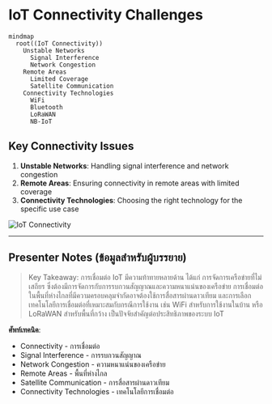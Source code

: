 # IoT Connectivity Challenges

```mermaid
mindmap
  root((IoT Connectivity))
    Unstable Networks
      Signal Interference
      Network Congestion
    Remote Areas
      Limited Coverage
      Satellite Communication
    Connectivity Technologies
      WiFi
      Bluetooth
      LoRaWAN
      NB-IoT
```

## Key Connectivity Issues

1. **Unstable Networks**: Handling signal interference and network congestion
2. **Remote Areas**: Ensuring connectivity in remote areas with limited coverage
3. **Connectivity Technologies**: Choosing the right technology for the specific use case

![IoT Connectivity](https://www.google.com/search?q=internet+of+things+connectivity+challenges+infographic&tbm=isch)

---

## Presenter Notes (ข้อมูลสำหรับผู้บรรยาย)

> Key Takeaway: การเชื่อมต่อ IoT มีความท้าทายหลายด้าน ได้แก่ การจัดการเครือข่ายที่ไม่เสถียร ซึ่งต้องมีการจัดการกับการรบกวนสัญญาณและความหนาแน่นของเครือข่าย การเชื่อมต่อในพื้นที่ห่างไกลที่มีความครอบคลุมจำกัดอาจต้องใช้การสื่อสารผ่านดาวเทียม และการเลือกเทคโนโลยีการเชื่อมต่อที่เหมาะสมกับกรณีการใช้งาน เช่น WiFi สำหรับการใช้งานในบ้าน หรือ LoRaWAN สำหรับพื้นที่กว้าง เป็นปัจจัยสำคัญต่อประสิทธิภาพของระบบ IoT

**ศัพท์เทคนิค**:
- Connectivity - การเชื่อมต่อ
- Signal Interference - การรบกวนสัญญาณ
- Network Congestion - ความหนาแน่นของเครือข่าย
- Remote Areas - พื้นที่ห่างไกล
- Satellite Communication - การสื่อสารผ่านดาวเทียม
- Connectivity Technologies - เทคโนโลยีการเชื่อมต่อ
